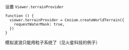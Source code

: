 设置 `Viewer.terrainProvider`

``` JS
function () {
  viewer.terrainProvider = Cesium.createWorldTerrain({
    requestWaterMask: true,
  })
}
```



模拟波浪只能用粒子系统了（见火星科技的例子）
